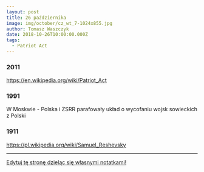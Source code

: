 ```yaml
---
layout: post
title: 26 października
image: img/october/cz_wt_7-1024x855.jpg
author: Tomasz Waszczyk
date: 2018-10-26T10:00:00.000Z
tags:
  - Patriot Act
---
```


### 2011

https://en.wikipedia.org/wiki/Patriot_Act

### 1991

W Moskwie - Polska i ZSRR parafowały układ o wycofaniu wojsk sowieckich z Polski

### 1911

https://pl.wikipedia.org/wiki/Samuel_Reshevsky

---

<a href="https://github.com/TomaszWaszczyk/historia.waszczyk.com/edit/master/src/content/october-26.md" target="_blank">Edytuj tę stronę dzieląc się własnymi notatkami!</a>
